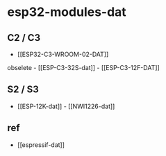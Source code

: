 
# esp32-modules-dat



## C2 / C3 

- [[ESP32-­C3-­WROOM-­02-DAT]]

obselete - [[ESP-C3-32S-dat]] - [[ESP-C3-12F-DAT]]

## S2 / S3 

- [[ESP-12K-dat]] - [[NWI1226-dat]]


## ref 

- [[espressif-dat]]